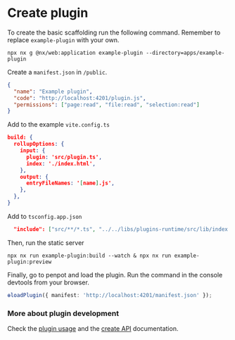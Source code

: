# Create plugin

To create the basic scaffolding run the following command. Remember to replace `example-plugin` with your own.

```
npx nx g @nx/web:application example-plugin --directory=apps/example-plugin
```

Create a `manifest.json` in `/public`.

```json
{
  "name": "Example plugin",
  "code": "http://localhost:4201/plugin.js",
  "permissions": ["page:read", "file:read", "selection:read"]
}
```

Add to the example `vite.config.ts`

```json
build: {
  rollupOptions: {
    input: {
      plugin: 'src/plugin.ts',
      index: './index.html',
    },
    output: {
      entryFileNames: '[name].js',
    },
  },
}
```

Add to `tsconfig.app.json`

```json
  "include": ["src/**/*.ts", "../../libs/plugins-runtime/src/lib/index.d.ts"]
```

Then, run the static server

```
npx nx run example-plugin:build --watch & npx nx run example-plugin:preview
```

Finally, go to penpot and load the plugin. Run the command in the console devtools from your browser.

```ts
ɵloadPlugin({ manifest: 'http://localhost:4201/manifest.json' });
```

### More about plugin development

Check the [plugin usage](docs/plugin-usage.md) and the [create API](docs/create-api.md) documentation.
